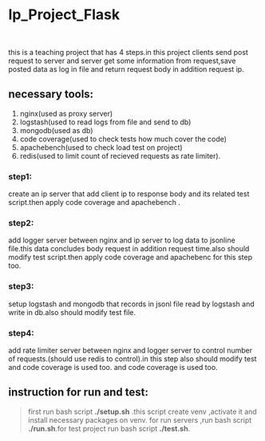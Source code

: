 # Ip_Project_Flask<br/>
‫


this is a teaching project that has 4 steps.in this project clients send post request to server and server get some information from request,save posted
data as log in file and return request body in addition request ip.
##  necessary tools:
1. nginx(used as proxy server)
2. logstash(used to read logs from file and send to db)
3. mongodb(used as db)
4. code coverage(used to check tests how much cover the code)
5. apachebench(used to check load test on project)
6. redis(used to limit count of recieved requests as rate limiter).
### step1:
 create an ip server that add client ip to response body and its related test script.then apply code coverage and apachebench .
### step2:
 add logger server between nginx and ip server to log data to jsonline file.this data concludes body request in addition request time.also should modify
 test script.then apply code coverage and apachebenc for this step too.
### step3:
 setup logstash and mongodb that records in jsonl file read by logstash and write in db.also should modify test file.
### step4:
 add rate limiter server between nginx and logger server to control number of requests.(should use redis to control).in this step also should modify test
 and code coverage is used too. and code coverage is used too.
## instruction for run and test:
> first run bash script  **./setup.sh** </span>.this script create venv ,activate it and install necessary packages on venv.
 for run servers ,run bash script  **./run.sh**.for test project run bash script **./test.sh**.

